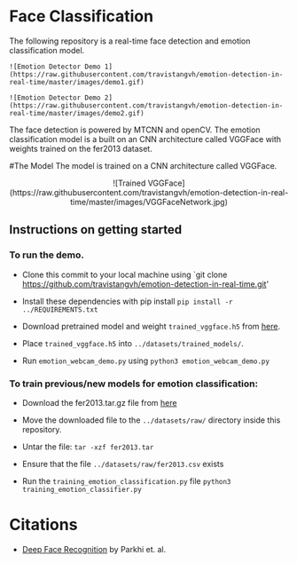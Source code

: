 # Face Classification 
The following repository is a real-time face detection and emotion classification model.
<p align = "center">
    
    ![Emotion Detector Demo 1](https://raw.githubusercontent.com/travistangvh/emotion-detection-in-real-time/master/images/demo1.gif)
    
    ![Emotion Detector Demo 2](https://raw.githubusercontent.com/travistangvh/emotion-detection-in-real-time/master/images/demo2.gif)
    
</p>

The face detection is powered by MTCNN and openCV. The emotion classification model is a built on an CNN architecture called VGGFace with weights trained on the fer2013 dataset.

#The Model
The model is trained on a CNN architecture called VGGFace. 
<p align = "center">
    ![Trained VGGFace](https://raw.githubusercontent.com/travistangvh/emotion-detection-in-real-time/master/images/VGGFaceNetwork.jpg)
</p>

## Instructions on getting started
### To run the demo.
* Clone this commit to your local machine using `git clone https://github.com/travistangvh/emotion-detection-in-real-time.git'

* Install these dependencies with pip install 
`pip install -r ../REQUIREMENTS.txt`

* Download pretrained model and weight `trained_vggface.h5` from [here](https://drive.google.com/file/d/1Wv_Z4lAa7BgYqSAeceK9TxJNfwoLTwKy/view?usp=sharing).

* Place `trained_vggface.h5` into `../datasets/trained_models/`.

* Run `emotion_webcam_demo.py` using `python3 emotion_webcam_demo.py`

### To train previous/new models for emotion classification:

* Download the fer2013.tar.gz file from [here](https://www.kaggle.com/c/challenges-in-representation-learning-facial-expression-recognition-challenge/data)

* Move the downloaded file to the `../datasets/raw/` directory inside this repository.

* Untar the file:
`tar -xzf fer2013.tar`

* Ensure that the file `../datasets/raw/fer2013.csv` exists

* Run the `training_emotion_classification.py` file
`python3 training_emotion_classifier.py`

# Citations
* [Deep Face Recognition](http://www.robots.ox.ac.uk/~vgg/publications/2015/Parkhi15/parkhi15.pdf) by Parkhi et. al.

